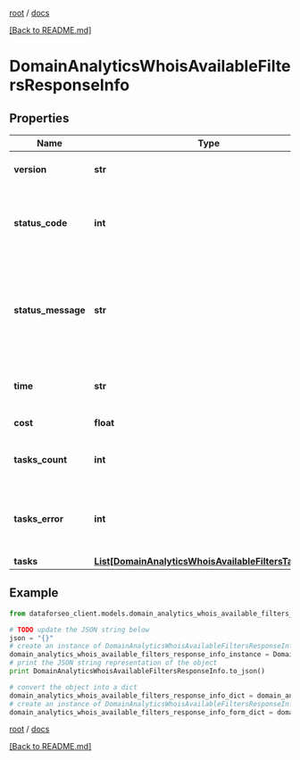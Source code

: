 [root](./../ "root") / [docs](./ "docs")

[[Back to README.md]](./../README.md "[Back to README.md]")

# DomainAnalyticsWhoisAvailableFiltersResponseInfo

## Properties

Name | Type | Description | Notes
------------ | ------------- | ------------- | -------------
**version** | **str** | the current version of the API | [optional]
**status_code** | **int** | general status code you can find the full list of the response codes here | [optional]
**status_message** | **str** | general informational message you can find the full list of general informational messages here | [optional]
**time** | **str** | total execution time, seconds | [optional]
**cost** | **float** | total tasks cost, USD | [optional]
**tasks_count** | **int** | the number of tasks in the tasks array | [optional]
**tasks_error** | **int** | the number of tasks in the tasks array returned with an error | [optional]
**tasks** | [**List[DomainAnalyticsWhoisAvailableFiltersTaskInfo]**](DomainAnalyticsWhoisAvailableFiltersTaskInfo.md) |  | [optional]

## Example

```python
from dataforseo_client.models.domain_analytics_whois_available_filters_response_info import DomainAnalyticsWhoisAvailableFiltersResponseInfo

# TODO update the JSON string below
json = "{}"
# create an instance of DomainAnalyticsWhoisAvailableFiltersResponseInfo from a JSON string
domain_analytics_whois_available_filters_response_info_instance = DomainAnalyticsWhoisAvailableFiltersResponseInfo.from_json(json)
# print the JSON string representation of the object
print DomainAnalyticsWhoisAvailableFiltersResponseInfo.to_json()

# convert the object into a dict
domain_analytics_whois_available_filters_response_info_dict = domain_analytics_whois_available_filters_response_info_instance.to_dict()
# create an instance of DomainAnalyticsWhoisAvailableFiltersResponseInfo from a dict
domain_analytics_whois_available_filters_response_info_form_dict = domain_analytics_whois_available_filters_response_info.from_dict(domain_analytics_whois_available_filters_response_info_dict)
```

  

[root](./../ "root") / [docs](./ "docs")

[[Back to README.md]](./../README.md "[Back to README.md]")